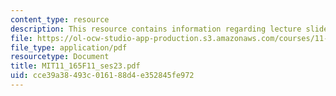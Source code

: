 ```yaml
---
content_type: resource
description: This resource contains information regarding lecture slides.
file: https://ol-ocw-studio-app-production.s3.amazonaws.com/courses/11-165-infrastructure-and-energy-technology-challenges-fall-2011/cce39a38493c016188d4e352845fe972_MIT11_165F11_ses23.pdf
file_type: application/pdf
resourcetype: Document
title: MIT11_165F11_ses23.pdf
uid: cce39a38-493c-0161-88d4-e352845fe972
---
```

